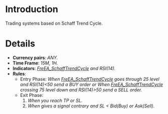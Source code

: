 # Introduction #

Trading systems based on Schaff Trend Cycle.


# Details #

  * **Currency pairs**: _ANY._
  * **Time Frame**: _15M, 1H._
  * **Indicators**: _[FreEA\_SchaffTrendCycle](SchaffTrendCycle.md) and RSI(14)._
  * **Rules**:
    * Entry Phase: _When [FreEA\_SchaffTrendCycle](SchaffTrendCycle.md) goes through 25 level and RSI(14)<50 send a BUY order or When [FreEA\_SchaffTrendCycle](SchaffTrendCycle.md) crossing 75 level down and RSI(14)>50 send a SELL order._
    * Exit Phase:
      1. _When you reach TP or SL._
      1. _When gives a signal contrary and SL < Bid(Buy) or Ask(Sell)._